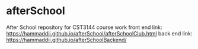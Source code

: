 # afterSchool
After School repository for CST3144 course work
front end link: https://hammaddii.github.io/afterSchool/afterSchoolClub.html
back end link: https://hammaddii.github.io/afterSchoolBackend/